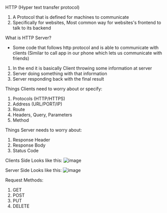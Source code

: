 HTTP (Hyper text transfer protocol)
1) A Protocol that is defined for machines to communicate
2) Specifically for websites, Most common way for websites's frontend to talk to its backend

What is HTTP Server? 
- Some code that follows http protocol and is able to communicate with clients (Similar to call app in our phone which lets us communicate with friends)

1) In the end it is basically Client throwing some information at server
2) Server doing something with that information 
3) Server responding back with the final result

Things Clients need to worry about or specify:
1) Protocols (HTTP/HTTPS)
2) Address (URL/PORT/IP)
3) Route
4) Headers, Query, Parameters 
5) Method

Things Server needs to worry about:
1) Response Header
2) Response Body
3) Status Code

Clients Side Looks like this:
![image](https://github.com/sidhrth04/100xdevs/assets/92026202/4cbc1548-48a0-40f7-a3cd-c54ab5781200)

Server Side Looks like this:
![image](https://github.com/sidhrth04/100xdevs/assets/92026202/2c91b1b2-ec79-4394-ba9e-6d660f06babf)

Request Methods:
1) GET
2) POST
3) PUT
4) DELETE
